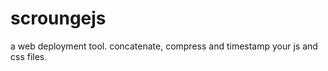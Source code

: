 scroungejs
==========

a web deployment tool. concatenate, compress and timestamp your js and css files. 